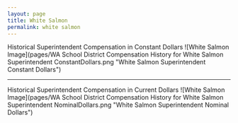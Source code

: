 ```yaml
---
layout: page
title: White Salmon
permalink: white salmon
---
```



Historical Superintendent Compensation in Constant Dollars
![White Salmon Image](pages/WA School District Compensation History for White Salmon Superintendent ConstantDollars.png "White Salmon Superintendent Constant Dollars")

___

Historical Superintendent Compensation in Current Dollars
![White Salmon Image](pages/WA School District Compensation History for White Salmon Superintendent NominalDollars.png "White Salmon Superintendent Nominal Dollars")